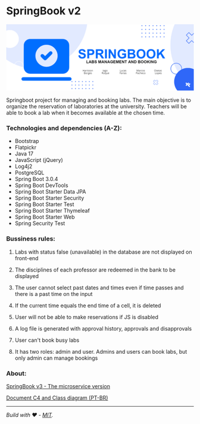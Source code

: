 
# SpringBook v2
![banner](https://github.com/OseiasYC/SpringBook/blob/main/banner.png)

Springboot project for managing and booking labs.
The main objective is to organize the reservation of laboratories at the university.
Teachers will be able to book a lab when it becomes available at the chosen time.

### Technologies and dependencies (A-Z):
* Bootstrap
* Flatpickr
* Java 17
* JavaScript (jQuery)
* Log4j2
* PostgreSQL
* Spring Boot 3.0.4
* Spring Boot DevTools
* Spring Boot Starter Data JPA
* Spring Boot Starter Security
* Spring Boot Starter Test
* Spring Boot Starter Thymeleaf
* Spring Boot Starter Web
* Spring Security Test

### Bussiness rules:
1. Labs with status false (unavailable) in the database are not displayed on front-end

2. The disciplines of each professor are redeemed in the bank to be displayed

3. The user cannot select past dates and times even if time passes and there is a past time on the input

4. If the current time equals the end time of a cell, it is deleted

5. User will not be able to make reservations if JS is disabled

6. A log file is generated with approval history, approvals and disapprovals

7. User can't book busy labs

8. It has two roles: admin and user. Admins and users can book labs, but only admin can manage bookings

### About:
[SpringBook v3 - The microservice version](https://github.com/OseiasYC/SpringBook-v3)

[Document C4 and Class diagram (PT-BR)](https://drive.google.com/file/d/1q-UWTaZNDym0gYJlheUn81lNEdjaPh-z/view?usp=share_link)

---
 _Build with ❤️ - [MIT](https://github.com/OseiasYC/SpringBook/blob/main/LICENSE)._
